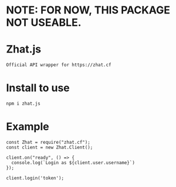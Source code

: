 # NOTE: FOR NOW, THIS PACKAGE NOT USEABLE.
# Zhat.js
```
Official API wrapper for https://zhat.cf
```

# Install to use
```
npm i zhat.js
```

# Example
```
const Zhat = require("zhat.cf");
const client = new Zhat.Client();

client.on("ready", () => {
  console.log(`Login as ${client.user.username}`)
});

client.login('token');
```
